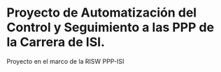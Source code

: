 # Proyecto de Automatización del Control y Seguimiento a las PPP de la Carrera de ISI.
Proyecto en el marco de la RISW PPP-ISI
